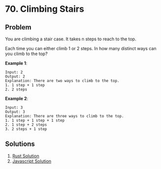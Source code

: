 # 70. Climbing Stairs

## Problem

You are climbing a stair case. It takes n steps to reach to the top.

Each time you can either climb 1 or 2 steps. In how many distinct ways can you
climb to the top?

**Example 1**:
```
Input: 2
Output: 2
Explanation: There are two ways to climb to the top.
1. 1 step + 1 step
2. 2 steps
```

**Example 2**:
```
Input: 3
Output: 3
Explanation: There are three ways to climb to the top.
1. 1 step + 1 step + 1 step
2. 1 step + 2 steps
3. 2 steps + 1 step
```

## Solutions
1. [Rust Solution](rs-solution/climbing-stairs/)
2. [Javascript Solution](js-solution/)
